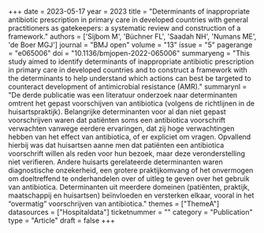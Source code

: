 +++
date = 2023-05-17
year = 2023
title = "Determinants of inappropriate antibiotic prescription in primary care in developed countries with general practitioners as gatekeepers: a systematic review and construction of a framework."
authors = ['Sijbom M', 'Büchner FL', 'Saadah NH', 'Numans ME', 'de Boer MGJ']
journal = "BMJ open"
volume = "13"
issue = "5"
pagerange = "e065006"
doi = "10.1136/bmjopen-2022-065006"
summaryeng = "This study aimed to identify determinants of inappropriate antibiotic prescription in primary care in developed countries and to construct a framework with the determinants to help understand which actions can best be targeted to counteract development of antimicrobial resistance (AMR)."
summarynl = "De derde publicatie was een literatuur onderzoek naar determinanten omtrent het gepast voorschijven van antibiotica (volgens de richtlijnen in de huisartspraktijk). Belangrijke determinanten voor al dan niet gepast voorschrijven waren dat patiënten soms een antibiotica voorschrift verwachten vanwege eerdere ervaringen, dat zij hoge verwachtingen hebben van het effect van antibiotica, of er expliciet om vragen. Opvallend hierbij was dat huisartsen aanne men dat patiënten een antibiotica voorschrift willen als reden voor hun bezoek, maar deze veronderstelling niet verifieren. Andere huisarts gerelateerde determinanten waren diagnostische onzekerheid, een grotere praktijkomvang of het onvermogen om doeltreffend te onderhandelen over of uitleg te geven over het gebruik van antibiotica. Determinanten uit meerdere domeinen (patiënten, praktijk, maatschappij en huisartsen) beïnvloeden en versterken elkaar, vooral in het “overmatig” voorschrijven van antibiotica."
themes = ["ThemeA"]
datasources = ["Hospitaldata"]
ticketnummer = ""
category = "Publication"
type = "Article"
draft = false
+++
